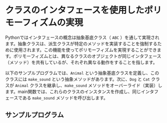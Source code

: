 # クラスのインタフェースを使用したポリモーフィズムの実現

Pythonではインタフェースの概念は抽象基底クラス（ `ABC` ）を通して実現されます。抽象クラスは、派生クラスが特定のメソッドを実装することを強制するために使用されます。この機能を使ってポリモーフィズムを実現することができます。ポリモーフィズムとは、異なるクラスのオブジェクトが同じインタフェース（メソッド）を共有しているが、それぞれ異なる動作をすることを指します。

以下のサンプルプログラムでは、`Animal` という抽象基底クラスを定義し、このクラスには `make_sound` という抽象メソッドがあります。次に、`Dog` と `Cat` クラスが `Animal` クラスを継承し、`make_sound` メソッドをオーバーライド（実装）します。main関数では、これらのクラスのインスタンスを作成し、同じインタフェースである `make_sound` メソッドを呼び出します。

## サンプルプログラム
```python

```

